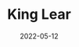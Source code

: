 ---
title: King Lear
slug: king-lear
subheader: 'written by William Shakespeare

  directed by Jared Zuker

  Spring 2022'
description: 'King Lear has ruled for many years. As age overtakes him, he divides his kingdom amongst his children. Misjudging their loyalty, he soon finds himself stripped of all the trappings of state, wealth, and power that had defined him.'
tickets_link: 'https://tickets.uchicago.edu/Online/default.asp?doWork%3A%3AWScontent%3A%3AloadArticle=Load&BOparam%3A%3AWScontent%3A%3AloadArticle%3A%3Aarticle_id=1D8048F9-CFD0-4066-A81E-DBEAF2EC70B2'
roles:
  Cast:
  - name: Jonathan Rufino
    role: King Lear
    bio: "is a third-year pre-med and physics major. He is a long-standing member of The Dean's Men and has previously acted in *Love's Labour's Lost* (Ferdinand, Autumn 2021), *Twelfth Night* (Sir Andrew Aguecheek, Spring 2019), and *Macbeth* (Macduff, Winter 2019). He regrets that, given some health issues this quarter, he hasn't had as much time to devote to this play as he would have liked, but has nevertheless absolutely loved working with this incredibly talented cast and crew and hopes you enjoy the show!"
  - name: Caroline Kaminsky
    role: Goneril
    bio: "is a PhD student in Biochemistry and Molecular Biophysics. She  acted and directed with the University of Illinois' What You Will Shakespeare Company and performed in Dean's Men's *Love's Labour's Lost* (Sir Nathaniel). She would like to dedicate her performance to her senior friends. She's lucky to have had this year together and can't wait to see where life takes them! ❤️"
  - name: Murphy DePompei
    role: Duke of Albany
    bio: "is a fourth-year Public Policy and Spanish major. She has previously acted in the Dean’s Men productions of *The Winter’s Tale* as Mamillius/Perdita, *Antony and Cleopatra* as Cleopatra, and *Love’s Labour’s Lost* as the Princess of France. She is so excited to close out her University Theater career with *King Lear* and is incredibly grateful to the wonderful cast and crew for making the experience so memorable. After graduation, Murphy will be attending the University of Pittsburgh School of Law!"
  - name: Steele Citrone
    role: Oswald/King of France
  - name: Alex Nobert
    role: Regan
  - name: Gabe Schneider
    role: Cornwall/Captain
  - name: Ryan Cairns
    role: Cordelia
  - name: Jack Westhead
    role: Duke of Burgundy/Doctor
  - name: Lara Sachdeva
    role: Earl of Kent
  - name: Jonathan White
    role: Fool
  - name: Abigail Scharf
    role: Gloucester
    bio: "is a first-year at the College, pursuing a double major in Political Science and Gender and Sexuality Studies. This is her first show with both UT and The Dean's Men! Outside of theater, Abigail is classically trained in opera and is a public speaker against domestic violence."
  - name: Cole Meldorf
    role: Edgar
  - name: Nick Schwarz
    role: Edmund
    bio: "is a second year Classics and Fundamentals major. He has appeared in the TAPS production of *My H8 Letter to the Gr8 American Theatre*, the UT BA project *Ah Wing and the Automaton Eagle*, and a host of MaroonTV and Fire Escape Film productions. Like his character, Edmund, Nick tends to be bitter."
  - name: Jess Aaron
    role: Curan/Messenger/Herald
    bio: "is a second-year Philosophy and History major. She is on the Dean's Men Board, and has previously acted in virtual programming last year. She is very excited to appear in her first in-person show at UChicago. Outside of theater, Jess loves to bake, read science fiction, and wear bright yellow. She is also the current President of Keller House and the Orientation Student Director for O-Team."
  - name: Laura Mahaniah
    role: Gentleman/Old Man/Knight
    bio: "is a second-year majoring in Theater and Performance Studies and minoring in Linguistics, Anthropology and Russian. Her theatre involvement here at UChicago has included *My H8 Letter to the Gr8 American Theatre* (Ensemble), *Original Sin* (Andrea), *Love's Labour's Lost* (Rosaline) and a variety of workshops. When not in rehearsals, Laura can usually be found in one of the university's dance studios, attempting to learn and occasionally succeeding at new breaking moves."
  - name: Jack Pflieger
    role: Understudy - King Lear
  - name: Rory McGann
    role: Understudy
  - name: Natalie Floreancig
    role: Understudy
  Production Staff:
  - name: Jared Zuker
    role: Director
    bio: "is a fourth-year Theatre and Fundamentals Major. He has been acting with the Dean's Men since his first year and has acted as their social chair for the past two years. This is his first time directing and is overjoyed to have such an amazing group of people to work with on this production. He hopes you enjoy the show!"
  - name: Spencer Ng
    role: Production Manager
    bio: "is a third-year studying Computer Science and Theater & Performance Studies. Past UT and TAPS credits include *Love's Labour's Lost* (Stage Manager), *My H8 Letter to the Gr8 American Theatre* (Stage Manager), *Waiting for Godot* (ASM), and *The Winter's Tale* (ASM). Spencer also serves as the UT Chair, and he is so grateful he had the chance to work with this team of amazing designers and wishes them well as they graduate. He also hopes you enjoys the storm, banners, eyeballs, and period-accurate shoes on stage!"
  - name: Coco Liu
    role: Stage Manager
    bio: "is a first-year tentative Chemistry and Linguistics major. Her previous credits include *The Light* (Stage Manager) and *Love's Labour's Lost* (Assistant Stage Manager). This is her third time writing a show bio, and she unfortunately still doesn't have a fun fact about herself."
  - name: Kelly Mao
    role: Stage Manager
    bio: "is a first-year Computer Science and Math major. Her previous UT credits include *The Heirs* (Production Manager) and *Love's Labour's Lost* (Assistant Stage Manager). She enjoys deep conversations and long walks on the beach at sunset."
  - name: Emily O'Heir
    role: Dramaturg
  - name: Kate Ferrera
    role: Scenic Designer
    bio: "is a fourth-year Geophysical Science major with a minor in French. This is her first time serving as scenic designer in college. She worked on props for *The Heirs* last quarter, and designed sets and costumes in high school. Outside of theatre, Kate writes, draws, and serves as co-coordinator for the Environmental Justice Task Force."
  - name: Katherine Nurminsky
    role: Props Designer
    bio: "is a fourth-year Math major. They have previously worked on the Dean's Men's *THe Winter's Tale*. Outside of theater, Katherine also works in their lab and dances."
  - name: Rea Brown
    role: Costume Designer
    bio: "is a fourth-year Theater & Performance Studies and Visual Arts major. Previous UT credits include *The Old Man & The Old Moon* (Costume Designer), *Rosencrantz & Guildenstern Are Dead* (Set Designer), *Philoctetes* (Assistant Set), and *Grenadine* (Assistant Props). Regional credits include *Rasheeda Speaking* (Shattered Globe Theatre), *WHITE* (Definition Theatre Company), *The Snow Queen* (The House Theater of Chicago), and *America v. 2.1* (Definition Theatre Company)."
  - name: Mary Mouton
    role: Lighting Designer
    bio: "is a fourth-year History and Fundamentals major. Her most recent credits include the art installation *Telephone* (Production Manager), *The Old Man and the Old Moon* (Lighting Designer), and *Welcome Back to My Channel* (Lighting Designer). When not in the theater, Mary cares for her two rats, ratthew and rathan."
  - name: Colin Cooper
    role: Sound Designer
  - name: Amy Lu
    role: Assistant Director
  - name: Ian Tierney
    role: Assistant Director
    bio: "is a second-year Theater and Performance Studies Major. This is his first time working with University Theater or The Dean's Men. In his free time, Ian enjoys playing with his dog Addie, playing sports, cooking/eating, and reading."
  - name: You Li
    role: Assistant Production Manager
    bio: "is a second-year Art History and Sociology major. She has previously participated in UT's Staged Readings as stage manager and designed for Theater[24]. This is her first time in a quarter-long theater production. Outside the theater, You enjoys aesthetics/media studies, sci-fi, photography, cinema, anime, and going to the Point."
  - name: Konstantin Shmarko
    role: Assistant Production Manager
    bio: "is an Economics major at the College. *King Lear* is his first foray into production management, after acting in UT's *The Heirs*, and the Autumn 2021 iterations of the Theater[24] and Staged Readings. Outside of theater, there is a nice bench. Konstantin likes to sit on it sometimes."
  - name: Nathalie Lam
    role: Assistant Stage Manager
  - name: Angel Zou
    role: Assistant Scenic Designer
  - name: Jo Zeng
    role: Assistant Props Designer
    bio: "is a third year psychology major. This is her first time doing anything associated with University Theater, whether acting or backstage. Outside, she plays video games, reads, and competes with the University of Chicago Mock Trial team."
  - name: Anna German
    role: Assistant Costume Designer
    bio: "is a first-year Political Science and Media Arts and Design Major. Her previous UT credits include *The Heirs* (Costume Designer) and Fall Workshops (Costume Designer). In her free time, Anna enjoys the title of Most Beautiful Woman In The World."
  - name: Raquel Buriani
    role: Assistant Costume Designer
  - name: Noor Syafira Shih
    role: Assistant Props Designer
  - name: Frances Poth
    role: Assistant Props Designer
  - name: Emily Zen
    role: Assistant Lighting Designer
    bio: "is a first-year in the College. She previously assisted with props in *Love's Labour's Lost*."
  - name: Jack Cramer
    role: Assistant Sound Designer
  - name: Helen Zhou
    role: Assistant Sound Designer
    bio: "is a second-year Media Arts and Design and Data Science major. This is her first time working in theater and she really enjoyed it. Outside of theater, Helen reads, writes, and studies fanfiction and Vocaloid."
  - name: Annabel Li
    role: Assistant Sound Designer
    bio: "is a second-year Creative Writing and Sociology major."
  - name: Danielle Yablonovskiy
    role: UT Committee Liaison
  - name: Cameron Drake
    role: Tech Staff Liaison
layout: show-info
quarter: spring
year: 2022
season: 2021-2022 Shows
date: 2022-05-12

---